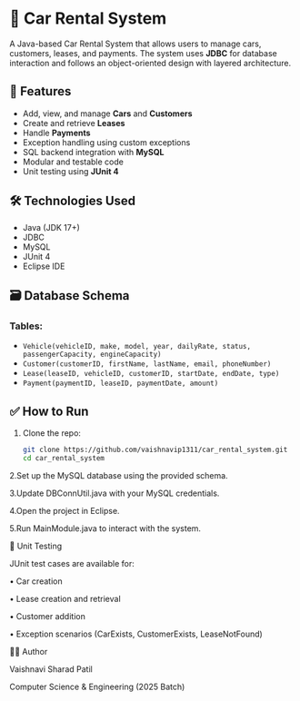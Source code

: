 # 🚗 Car Rental System

A Java-based Car Rental System that allows users to manage cars, customers, leases, and payments. The system uses **JDBC** for database interaction and follows an object-oriented design with layered architecture.

## 🧠 Features

- Add, view, and manage **Cars** and **Customers**
- Create and retrieve **Leases**
- Handle **Payments**
- Exception handling using custom exceptions
- SQL backend integration with **MySQL**
- Modular and testable code
- Unit testing using **JUnit 4**

## 🛠️ Technologies Used

- Java (JDK 17+)
- JDBC
- MySQL
- JUnit 4
- Eclipse IDE

## 🗃️ Database Schema

### Tables:
- `Vehicle(vehicleID, make, model, year, dailyRate, status, passengerCapacity, engineCapacity)`
- `Customer(customerID, firstName, lastName, email, phoneNumber)`
- `Lease(leaseID, vehicleID, customerID, startDate, endDate, type)`
- `Payment(paymentID, leaseID, paymentDate, amount)`

## ✅ How to Run

1. Clone the repo:
   ```bash
   git clone https://github.com/vaishnavip1311/car_rental_system.git
   cd car_rental_system
   
2.Set up the MySQL database using the provided schema.

3.Update DBConnUtil.java with your MySQL credentials.

4.Open the project in Eclipse.

5.Run MainModule.java to interact with the system.

🧪 Unit Testing

JUnit test cases are available for:

•	Car creation

•	Lease creation and retrieval

•	Customer addition

•	Exception scenarios (CarExists, CustomerExists, LeaseNotFound)

👩‍💻 Author

Vaishnavi Sharad Patil

Computer Science & Engineering (2025 Batch)

